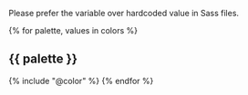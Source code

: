 Please prefer the variable over hardcoded value in Sass files.

{% for palette, values in colors %}
## {{ palette }}
{% include "@color" %}
{% endfor %}
